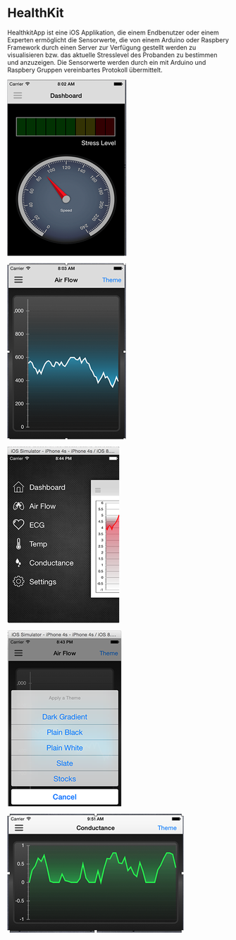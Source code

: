 HealthKit
=========

HealthkitApp ist eine iOS Applikation, die einem Endbenutzer oder einem Experten ermöglicht die Sensorwerte, 
die von einem Arduino oder Raspbery Framework durch einen Server zur Verfügung gestellt werden zu visualisieren 
bzw. das aktuelle Stresslevel des Probanden zu bestimmen und anzuzeigen. Die Sensorwerte werden durch ein mit 
Arduino und Raspbery Gruppen vereinbartes Protokoll übermittelt.


![](https://raw.githubusercontent.com/jrmansour/HealthKit/master/Screenshots/Screen%20Shot%20Main%20Screen%20copy.png)

![](https://raw.githubusercontent.com/jrmansour/HealthKit/master/Screenshots/Screen%20Shot%20air%20flow%20diagramm%20%20copy.png)

[](https://raw.githubusercontent.com/jrmansour/HealthKit/master/Screenshots/Screen%20Shot%20change%20theme%20copy.png)

![](https://raw.githubusercontent.com/jrmansour/HealthKit/master/Screenshots/Screen%20Shot%20side%20menu%20copy.png)

![](https://raw.githubusercontent.com/jrmansour/HealthKit/master/Screenshots/Screen%20Shot%20change%20theme%20copy.png)

![](https://raw.githubusercontent.com/jrmansour/HealthKit/master/Screenshots/Screen%20Shot%20rotated%20screen%20copy.png)
